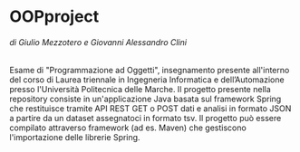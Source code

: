 # OOPproject
###### di Giulio Mezzotero e Giovanni Alessandro Clini

Esame di "Programmazione ad Oggetti", insegnamento presente all'interno del corso di Laurea triennale in Ingegneria Informatica e dell’Automazione 
presso l'Università Politecnica delle Marche.
Il progetto presente nella repository consiste in un'applicazione Java basata sul framework Spring che restituisce tramite API REST GET o POST dati
e analisi in formato JSON a partire da un dataset assegnatoci in formato tsv. Il progetto può essere compilato attraverso framework (ad es. Maven) 
che gestiscono l'importazione delle librerie Spring.
